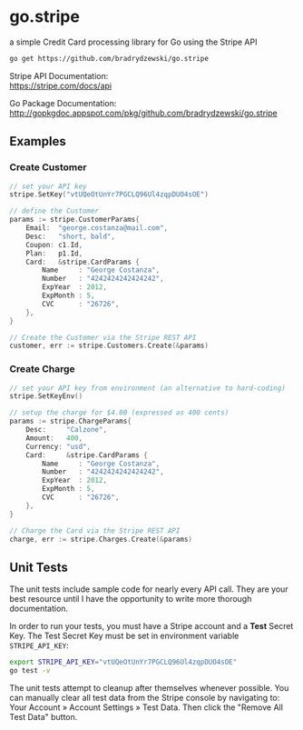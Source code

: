 # go.stripe

a simple Credit Card processing library for Go using the Stripe API

```sh
go get https://github.com/bradrydzewski/go.stripe
```

Stripe API Documentation:<br/>
https://stripe.com/docs/api

Go Package Documentation:<br/>
http://gopkgdoc.appspot.com/pkg/github.com/bradrydzewski/go.stripe

## Examples

### Create Customer

```go
// set your API key
stripe.SetKey("vtUQeOtUnYr7PGCLQ96Ul4zqpDUO4sOE")

// define the Customer
params := stripe.CustomerParams{
	Email:  "george.costanza@mail.com",
	Desc:   "short, bald",
	Coupon: c1.Id,
	Plan:   p1.Id,
	Card:   &stripe.CardParams {
		Name     : "George Costanza",
		Number   : "4242424242424242",
		ExpYear  : 2012,
		ExpMonth : 5,
		CVC      : "26726",
	},
}

// Create the Customer via the Stripe REST API
customer, err := stripe.Customers.Create(&params)
```

### Create Charge

```go
// set your API key from environment (an alternative to hard-coding)
stripe.SetKeyEnv()

// setup the charge for $4.00 (expressed as 400 cents)
params := stripe.ChargeParams{
	Desc:     "Calzone",
	Amount:   400,
	Currency: "usd",
	Card:     &stripe.CardParams {
		Name     : "George Costanza",
		Number   : "4242424242424242",
		ExpYear  : 2012,
		ExpMonth : 5,
		CVC      : "26726",
	},
}

// Charge the Card via the Stripe REST API
charge, err := stripe.Charges.Create(&params)
```

## Unit Tests

The unit tests include sample code for nearly every API call. They are your best resource until I have the opportunity to write more thorough documentation.

In order to run your tests, you must have a Stripe account and a **Test** Secret Key. The Test Secret Key must be set in environment variable `STRIPE_API_KEY`:

```sh
export STRIPE_API_KEY="vtUQeOtUnYr7PGCLQ96Ul4zqpDUO4sOE"
go test -v
```

The unit tests attempt to cleanup after themselves whenever possible. You can manually clear all test data from the Stripe console by navigating to: Your Account » Account Settings » Test Data. Then click the "Remove All Test Data" button.
